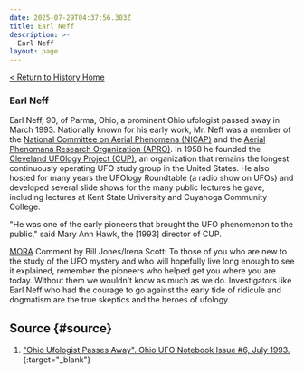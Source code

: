 ```yaml
---
date: 2025-07-29T04:37:56.303Z
title: Earl Neff
description: >-
  Earl Neff
layout: page
---
```


[< Return to History Home](/History-TriState)

### Earl Neff
Earl Neff, 90, of Parma, Ohio, a prominent Ohio ufologist passed away in March 1993. Nationally known for his early work, Mr. Neff was a member of the [National Committee on Aerial Phenomena (NICAP)](NICAP) and the [Aerial Phenomana Research Organization (APRO)](APRO). In 1958 he founded the [Cleveland UFOlogy Project (CUP)](CUP), an organization that remains the longest continuously operating UFO study group in the United States. He also hosted for many years the UFOlogy Roundtable (a radio show on UFOs) and developed several slide shows for the many public lectures he gave, including lectures at Kent State University and Cuyahoga Community College.

"He was one of the early pioneers that brought the UFO phenomenon to the public," said Mary Ann Hawk, the \[1993\] director of CUP.

[MORA](MORA) Comment by Bill Jones/Irena Scott: To those of you who are new to the study of the UFO mystery and who will hopefully live long enough to see it explained, remember the pioneers who helped get you where you are today. Without them we wouldn't know as much as we do. Investigators like Earl Neff who had the courage to go against the early tide of ridicule and dogmatism are the true skeptics and the heroes of ufology.

Source {#source}
----------
1. ["Ohio Ufologist Passes Away". Ohio UFO Notebook Issue #6, July 1993.](https://files.afu.se/Downloads/Magazines/United%20States/Ohio%20UFO%20Notebook/Ohio%20UFO%20Notebook%20-%20No%2006%20-%201993.pdf){:target="_blank"}